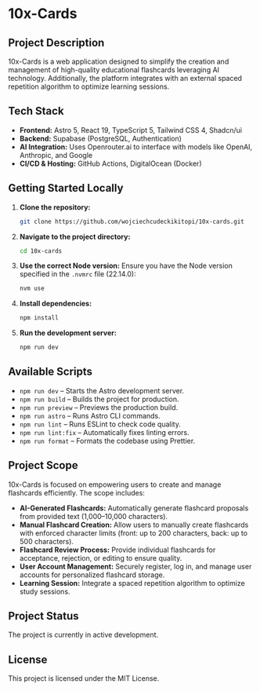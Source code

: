 # 10x-Cards

## Project Description

10x-Cards is a web application designed to simplify the creation and management of high-quality educational flashcards leveraging AI technology. Additionally, the platform integrates with an external spaced repetition algorithm to optimize learning sessions.

## Tech Stack

- **Frontend:** Astro 5, React 19, TypeScript 5, Tailwind CSS 4, Shadcn/ui
- **Backend:** Supabase (PostgreSQL, Authentication)
- **AI Integration:** Uses Openrouter.ai to interface with models like OpenAI, Anthropic, and Google
- **CI/CD & Hosting:** GitHub Actions, DigitalOcean (Docker)

## Getting Started Locally

1. **Clone the repository:**
   ```bash
   git clone https://github.com/wojciechcudeckikitopi/10x-cards.git
   ```
2. **Navigate to the project directory:**
   ```bash
   cd 10x-cards
   ```
3. **Use the correct Node version:**
   Ensure you have the Node version specified in the `.nvmrc` file (22.14.0):
   ```bash
   nvm use
   ```
4. **Install dependencies:**
   ```bash
   npm install
   ```
5. **Run the development server:**
   ```bash
   npm run dev
   ```

## Available Scripts

- `npm run dev` – Starts the Astro development server.
- `npm run build` – Builds the project for production.
- `npm run preview` – Previews the production build.
- `npm run astro` – Runs Astro CLI commands.
- `npm run lint` – Runs ESLint to check code quality.
- `npm run lint:fix` – Automatically fixes linting errors.
- `npm run format` – Formats the codebase using Prettier.

## Project Scope

10x-Cards is focused on empowering users to create and manage flashcards efficiently. The scope includes:

- **AI-Generated Flashcards:** Automatically generate flashcard proposals from provided text (1,000–10,000 characters).
- **Manual Flashcard Creation:** Allow users to manually create flashcards with enforced character limits (front: up to 200 characters, back: up to 500 characters).
- **Flashcard Review Process:** Provide individual flashcards for acceptance, rejection, or editing to ensure quality.
- **User Account Management:** Securely register, log in, and manage user accounts for personalized flashcard storage.
- **Learning Session:** Integrate a spaced repetition algorithm to optimize study sessions.

## Project Status

The project is currently in active development.

## License

This project is licensed under the MIT License.
